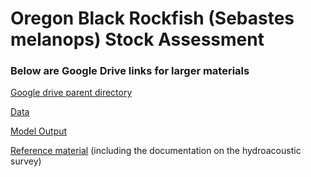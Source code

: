 # Oregon Black Rockfish (Sebastes melanops) Stock Assessment

### Below are Google Drive links for larger materials

[Google drive parent directory](https://drive.google.com/drive/folders/1PoQq-Nx5hnbTNQZ7EN29x6_oFMjf5JzW?usp=sharing)

[Data](https://drive.google.com/drive/folders/1rB3qoVqjjwsjVQeTLzt7UsLuDHx_rZV6?usp=sharing)

[Model Output](https://drive.google.com/drive/folders/1rB3qoVqjjwsjVQeTLzt7UsLuDHx_rZV6?usp=sharing)

[Reference material](https://drive.google.com/drive/folders/1GE08CqNsESsu4HpTFSZ76OpZ-z-6ROel?usp=sharing) (including the documentation on the hydroacoustic survey)

